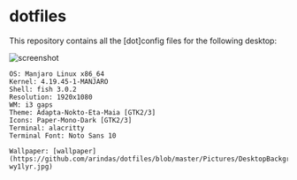 # dotfiles

This repository contains all the [dot]config files for the
following desktop:

![screenshot](https://github.com/arindas/dotfiles/blob/master/Pictures/2019-06-16_18:22:12.png)

```
OS: Manjaro Linux x86_64
Kernel: 4.19.45-1-MANJARO
Shell: fish 3.0.2
Resolution: 1920x1080
WM: i3 gaps
Theme: Adapta-Nokto-Eta-Maia [GTK2/3]
Icons: Paper-Mono-Dark [GTK2/3]
Terminal: alacritty
Terminal Font: Noto Sans 10

Wallpaper: [wallpaper](https://github.com/arindas/dotfiles/blob/master/Pictures/DesktopBackground/wallhaven-wy1lyr.jpg)

```

